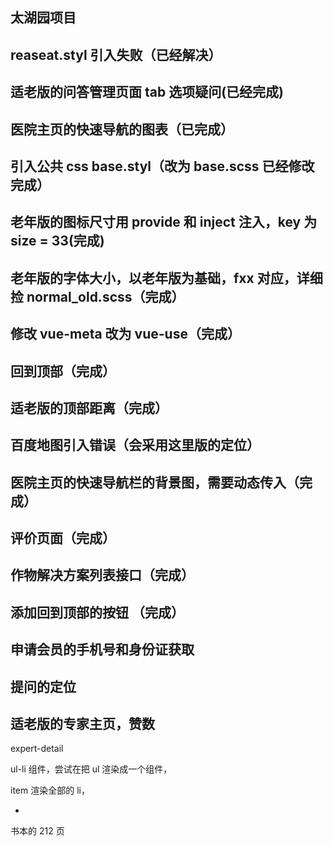 ## 太湖园项目

## reaseat.styl 引入失败（已经解决）

## 适老版的问答管理页面 tab 选项疑问(已经完成)

## 医院主页的快速导航的图表（已完成）

## 引入公共 css base.styl（改为 base.scss 已经修改完成）

## 老年版的图标尺寸用 provide 和 inject 注入，key 为 size = 33(完成)

## 老年版的字体大小，以老年版为基础，fxx 对应，详细捡 normal_old.scss（完成）

## 修改 vue-meta 改为 vue-use（完成）

## 回到顶部（完成）

## 适老版的顶部距离（完成）

## 百度地图引入错误（会采用这里版的定位）

## 医院主页的快速导航栏的背景图，需要动态传入（完成）

## 评价页面（完成）

## 作物解决方案列表接口（完成）

## 添加回到顶部的按钮 （完成）

## 申请会员的手机号和身份证获取

## 提问的定位

## 适老版的专家主页，赞数

expert-detail

ul-li 组件，尝试在把 ul 渲染成一个组件，<UL><slot></slot></UL> item 渲染全部的 li， <UL><LI></LI></UL> 书本的 212 页
